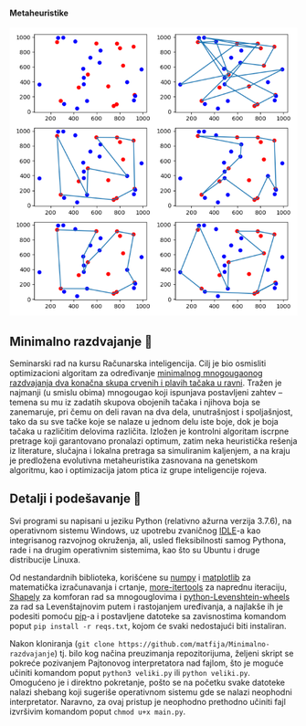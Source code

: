 #### Metaheuristike
<img width="700" src="https://github.com/matfija/Minimalno-razdvajanje/blob/master/Slike/poredjenje30.png">

## Minimalno razdvajanje :triangular_ruler:
Seminarski rad na kursu Računarska inteligencija. Cilj je bio osmisliti optimizacioni algoritam za određivanje [minimalnog mnogougaonog razdvajanja dva konačna skupa crvenih i plavih tačaka u ravni](https://www.csc.kth.se/~viggo/wwwcompendium/node272.html). Tražen je najmanji (u smislu obima) mnogougao koji ispunjava postavljeni zahtev – temena su mu iz zadatih skupova obojenih tačaka i njihova boja se zanemaruje, pri čemu on deli ravan na dva dela, unutrašnjost i spoljašnjost, tako da su sve tačke koje se nalaze u jednom delu iste boje, dok je boja tačaka u različitim delovima različita. Izložen je kontrolni algoritam iscrpne pretrage koji garantovano pronalazi optimum, zatim neka heuristička rešenja iz literature, slučajna i lokalna pretraga sa simuliranim kaljenjem, a na kraju je predložena evolutivna metaheuristika zasnovana na genetskom algoritmu, kao i optimizacija jatom ptica iz grupe inteligencije rojeva.

## Detalji i podešavanje :memo:
Svi programi su napisani u jeziku Python (relativno ažurna verzija 3.7.6), na operativnom sistemu Windows, uz upotrebu zvaničnog [IDLE](https://docs.python.org/3/library/idle.html)-a kao integrisanog razvojnog okruženja, ali, usled fleksibilnosti samog Pythona, rade i na drugim operativnim sistemima, kao što su Ubuntu i druge distribucije Linuxa.

Od nestandardnih biblioteka, korišćene su [numpy](https://numpy.org/) i [matplotlib](https://matplotlib.org/) za matematička izračunavanja i crtanje, [more-itertools](https://more-itertools.readthedocs.io/en/stable/) za naprednu iteraciju, [Shapely](https://shapely.readthedocs.io/en/latest/manual.html) za komforan rad sa mnogouglovima i [python-Levenshtein-wheels](https://pypi.org/project/python-Levenshtein-wheels/) za rad sa Levenštajnovim putem i rastojanjem uređivanja, a najlakše ih je podesiti pomoću [pip](https://pip.pypa.io/en/stable/)-a i postavljene datoteke sa zavisnostima komandom poput `pip install -r reqs.txt`, kojom će svaki nedostajući biti instaliran.

Nakon kloniranja (`git clone https://github.com/matfija/Minimalno-razdvajanje`) tj. bilo kog načina preuzimanja repozitorijuma, željeni skript se pokreće pozivanjem Pajtonovog interpretatora nad fajlom, što je moguće učiniti komandom poput `python3 veliki.py` ili `python veliki.py`. Omogućeno je i direktno pokretanje, pošto se na početku svake datoteke nalazi shebang koji sugeriše operativnom sistemu gde se nalazi neophodni interpretator. Naravno, za ovaj pristup je neophodno prethodno učiniti fajl izvršivim komandom poput `chmod u+x main.py`.
